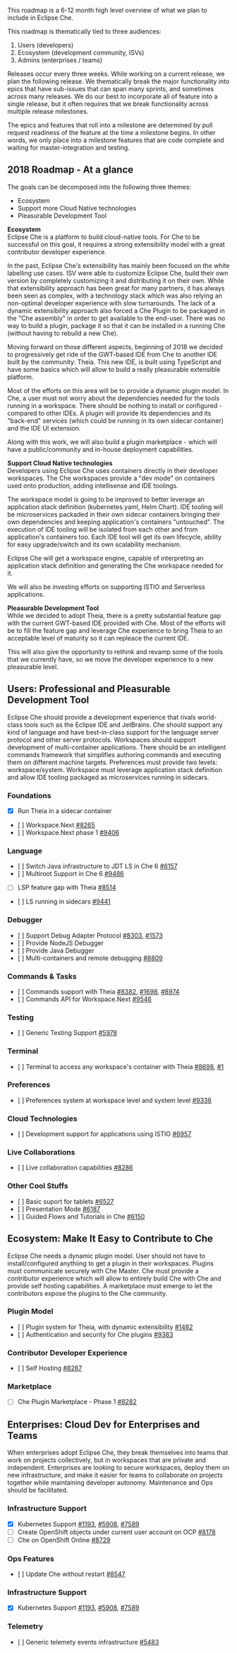 This roadmap is a 6-12 month high level overview of what we plan to include in Eclipse Che. 

This roadmap is thematically tied to three audiences: 
1. Users (developers) 
1. Ecosystem (development community, ISVs) 
1. Admins (enterprises / teams) 

Releases occur every three weeks. While working on a current release, we plan the following release. We thematically break the major functionality into epics that have sub-issues that can span many sprints, and sometimes across many releases. We do our best to incorporate all of feature into a single release, but it often requires that we break functionality across multiple release milestones.

The epics and features that roll into a milestone are determined by pull request readiness of the feature at the time a milestone begins. In other words, we only place into a milestone features that are code complete and waiting for master-integration and testing.

## 2018 Roadmap - At a glance

The goals can be decomposed into the following three themes:
- Ecosystem
- Support more Cloud Native technologies
- Pleasurable Development Tool

**Ecosystem**  
Eclipse Che is a platform to build cloud-native tools. For Che to be successful on this goal, it requires a strong extensibility model with a great contributor developer experience. 

In the past, Eclipse Che's extensibility has mainly been focused on the white labelling use cases. ISV were able to customize Eclipse Che, build their own version by completely customizing it and distributing it on their own. While that extensibility approach has been great for many partners, it has always been seen as complex, with a technology stack which was also relying an non-optimal developer experience with slow turnarounds. The lack of a dynamic extensibility approach also forced a Che Plugin to be packaged in the "Che assembly" in order to get available to the end-user. There was no way to build a plugin, package it so that it can be installed in a running Che (without having to rebuild a new Che). 

Moving forward on those different aspects, beginning of 2018 we decided to progressively get ride of the GWT-based IDE from Che to another IDE built by the community: Theia. This new IDE, is built using TypeScript and have some basics which will allow to build a really pleasurable extensible platform.

Most of the efforts on this area will be to provide a dynamic plugin model. In Che, a user must not worry about the dependencies needed for the tools running in a workspace. There should be nothing to install or configured - compared to other IDEs. A plugin will provide its dependencies and its "back-end" services (which could be running in its own sidecar container) and the IDE UI extension.

Along with this work, we will also build a plugin marketplace - which will have a public/community and in-house deployment capabilities.

**Support Cloud Native technologies**  
Developers using Eclipse Che uses containers directly in their developer workspaces. The Che workspaces provide a "dev mode" on containers used onto production, adding intellisense and IDE toolings. 

The workspace model is going to be improved to better leverage an application stack definition (kubernetes.yaml, Helm Chart). IDE tooling will be microservices packaded in their own sidecar containers bringing their own dependencies and keeping application's containers "untouched". The execution of IDE tooling will be isolated from each other and from application's containers too. Each IDE tool will get its own lifecycle, ability for easy upgrade/switch and its own scalability mechanism.

Eclipse Che will get a workspace engine, capable of interpreting an application stack definition and generating the Che workspace needed for it. 

We will also be investing efforts on supporting ISTIO and Serverless applications.

**Pleasurable Development Tool**  
While we decided to adopt Theia, there is a pretty substantial feature gap with the current GWT-based IDE provided with Che. Most of the efforts will be to fill the feature gap and leverage Che experience to bring Theia to an acceptable level of maturity so it can repleace the current IDE. 

This will also give the opportunity to rethink and revamp some of the tools that we currently have, so we move the developer experience to a new pleasurable level. 


## Users: Professional and Pleasurable Development Tool
Eclipse Che should provide a development experience that rivals world-class tools such as the Eclipse IDE and JetBrains. Che should support any kind of language and have best-in-class support for the language server protocol and other server protocols. Workspaces should support development of multi-container applications. There should be an intelligent commands framework that simplifies authoring commands and executing them on different machine targets. Preferences must provide two levels: workspace/system. Workspace must leverage application stack definition and allow IDE tooling packaged as microservices running in sidecars.

### Foundations
- [x] Run Theia in a sidecar container
- [ ] Workspace.Next [#8265](https://github.com/eclipse/che/issues/8265)
- [ ] Workspace.Next phase 1 [#9406](https://github.com/eclipse/che/issues/9406)

### Language 
- [ ] Switch Java infrastructure to JDT LS in Che 6 [#6157](https://github.com/eclipse/che/issues/6157)
- [ ] Multiroot Support in Che 6 [#9486](https://github.com/eclipse/che/issues/9486)
- [ ] LSP feature gap with Theia [#8514](https://github.com/eclipse/che/issues/8514)
- [ ] LS running in sidecars [#9441](https://github.com/eclipse/che/issues/9441)

### Debugger
- [ ] Support Debug Adapter Protocol [#8303](https://github.com/eclipse/che/issues/8383), [#1573](https://github.com/theia-ide/theia/issues/1573)
- [ ] Provide NodeJS Debugger
- [ ] Provide Java Debugger
- [ ] Multi-containers and remote debugging [#8809](https://github.com/eclipse/che/issues/8809)

### Commands & Tasks
- [ ] Commands support with Theia [#8382](https://github.com/eclipse/che/issues/8382), [#1698](https://github.com/theia-ide/theia/issues/1698), [#8974](https://github.com/eclipse/che/issues/8974)
- [ ] Commands API for Workspace.Next [#9546](https://github.com/eclipse/che/issues/9546)

### Testing 
- [ ] Generic Testing Support [#5978](https://github.com/eclipse/che/issues/5978)

### Terminal
- [ ] Terminal to access any workspace's container with Theia [#8698](https://github.com/eclipse/che/issues/8698), [#1](https://github.com/eclipse/che-theia-terminal-plugin/pull/1)

### Preferences
- [ ] Preferences system at workspace level and system level [#9336](https://github.com/eclipse/che/issues/9336)

### Cloud Technologies
- [ ] Development support for applications using ISTIO [#6957](https://github.com/eclipse/che/issues/6957)

### Live Collaborations
- [ ] Live collaboration capabilities [#8286](https://github.com/eclipse/che/issues/8286)

### Other Cool Stuffs
- [ ] Basic suport for tablets [#6527](https://github.com/eclipse/che/issues/6527)
- [ ] Presentation Mode [#6187](https://github.com/eclipse/che/issues/6187)
- [ ] Guided Flows and Tutorials in Che [#6150](https://github.com/eclipse/che/issues/6150)


## Ecosystem: Make It Easy to Contribute to Che
Eclipse Che needs a dynamic plugin model. User should not have to install/configured anythiing to get a plugin in their workspaces. Plugins must communicate securely with Che Master. Che must provide a contributor experience which will allow to entirely build Che with Che and provide self hosting capabilities. A marketplace must emerge to let the contributors expose the plugins to the Che community.

### Plugin Model
- [ ] Plugin system for Theia, with dynamic extensibility [#1482](https://github.com/theia-ide/theia/issues/1482)
- [ ] Authentication and security for Che plugins [#9383](https://github.com/eclipse/che/issues/9383)

### Contributor Developer Experience
- [ ] Self Hosting [#8267](https://github.com/eclipse/che/issues/8267)

### Marketplace
- [ ] Che Plugin Marketplace - Phase 1 [#8282](https://github.com/eclipse/che/issues/8282)

## Enterprises: Cloud Dev for Enterprises and Teams 
When enterprises adopt Eclipse Che, they break themselves into teams that work on projects collectively, but in workspaces that are private and independent. Enterprises are looking to secure workspaces, deploy them on new infrastructure, and make it easier for teams to collaborate on projects together while maintaining developer autonomy. Maintenance and Ops should be facilitated.

### Infrastructure Support
- [x] Kubernetes Support [#1193](https://github.com/eclipse/che/issues/1193), [#5908](https://github.com/eclipse/che/issues/5908), [#7589](https://github.com/eclipse/che/issues/7589)
- [ ] Create OpenShift objects under current user account on OCP [#8178](https://github.com/eclipse/che/issues/8178)
- [ ] Che on OpenShift Online [#8729](https://github.com/eclipse/che/issues/8729)

### Ops Features
- [ ] Update Che without restart [#8547](https://github.com/eclipse/che/issues/8547)

### Infrastructure Support
- [x] Kubernetes Support [#1193](https://github.com/eclipse/che/issues/1193), [#5908](https://github.com/eclipse/che/issues/5908), [#7589](https://github.com/eclipse/che/issues/7589)

### Telemetry
- [ ] Generic telemety events infrastructure [#5483](https://github.com/eclipse/che/issues/5483) 


